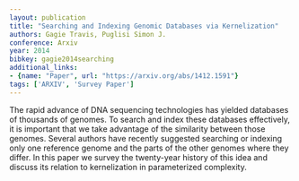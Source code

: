 ```yaml
---
layout: publication
title: "Searching and Indexing Genomic Databases via Kernelization"
authors: Gagie Travis, Puglisi Simon J.
conference: Arxiv
year: 2014
bibkey: gagie2014searching
additional_links:
- {name: "Paper", url: "https://arxiv.org/abs/1412.1591"}
tags: ['ARXIV', 'Survey Paper']
---
```

The rapid advance of DNA sequencing technologies has yielded databases of thousands of genomes. To search and index these databases effectively, it is important that we take advantage of the similarity between those genomes. Several authors have recently suggested searching or indexing only one reference genome and the parts of the other genomes where they differ. In this paper we survey the twenty-year history of this idea and discuss its relation to kernelization in parameterized complexity.
